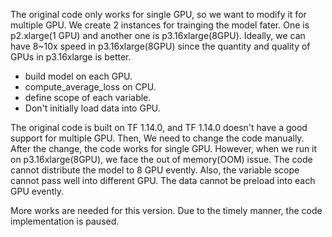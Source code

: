 The original code only works for single GPU, so we want to modify it for multiple GPU. We create 2 instances for trainging the model fater. One is p2.xlarge(1 GPU) and another one is p3.16xlarge(8GPU). Ideally, we can have 8~10x speed in p3.16xlarge(8GPU) since the quantity and quality of GPUs in p3.16xlarge is better.

* build model on each GPU. 
* compute_average_loss on CPU.
* define scope of each variable.
* Don't initially load data into GPU.

The original code is built on TF 1.14.0, and TF 1.14.0 doesn't have a good support for multiple GPU. Then, We need to change the code manually. After the change, the code works for single GPU. However, when we run it on p3.16xlarge(8GPU), we face the out of memory(OOM) issue. The code cannot distribute the model to 8 GPU evently. Also, the variable scope cannot pass well into different GPU. The data cannot be preload into each GPU evently.

More works are needed for this version. Due to the timely manner, the code implementation is paused.
